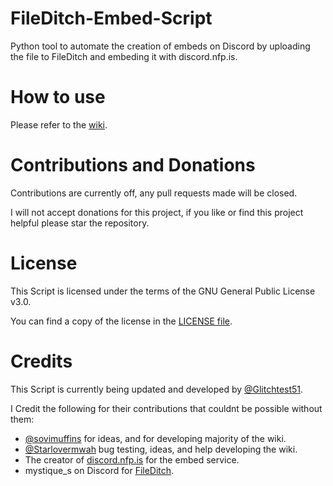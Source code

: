 FileDitch-Embed-Script
=====
Python tool to automate the creation of embeds on Discord by uploading the file to FileDitch and embeding it with discord.nfp.is.

How to use
=====
Please refer to the [wiki](https://github.com/Glitchtest51/FileDitch-Embed-Script/wiki/Using-FileDitch-Revamped).

Contributions and Donations
=====
Contributions are currently off, any pull requests made will be closed.

I will not accept donations for this project, if you like or find this project helpful please star the repository.

License
=====
This Script is licensed under the terms of the GNU General Public License v3.0.

You can find a copy of the license in the [LICENSE file](LICENSE).

Credits
=====
This Script is currently being updated and developed by [@Glitchtest51](https://github.com/Glitchtest51).

I Credit the following for their contributions that couldnt be possible without them:
- [@sovimuffins](https://github.com/sovimuffins) for ideas, and for developing majority of the wiki.
- [@Starlovermwah](https://github.com/Starlovermwah) bug testing, ideas, and help developing the wiki.
- The creator of [discord.nfp.is](https://discord.nfp.is) for the embed service.
- mystique_s on Discord for [FileDitch](https://fileditch.com).
